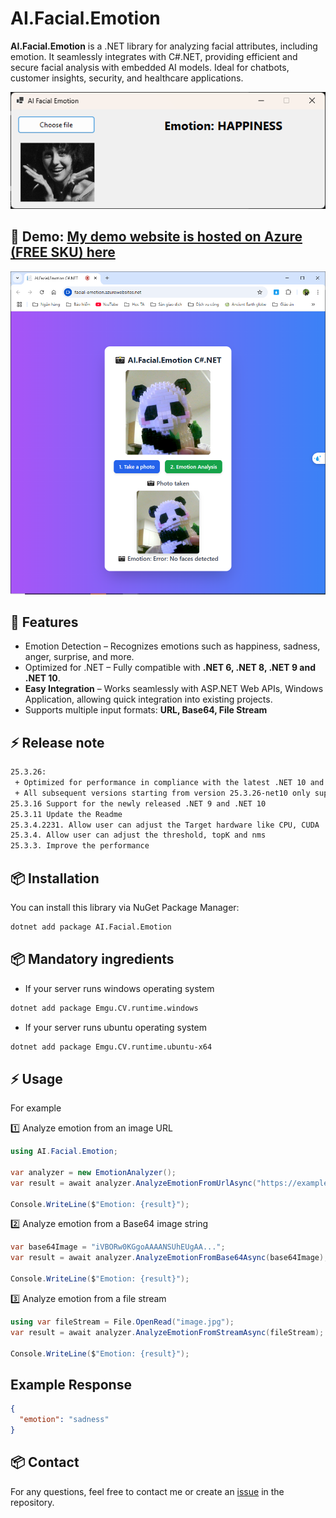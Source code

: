 ﻿# AI.Facial.Emotion

**AI.Facial.Emotion** is a .NET library for analyzing facial attributes, including emotion. It seamlessly integrates with C#.NET, providing efficient and secure facial analysis with embedded
AI models. Ideal for chatbots, customer insights, security, and healthcare applications.

![Illustration](https://raw.githubusercontent.com/ngtduc693/AI-Facial-Emotion-for-.NET/refs/heads/main/imgs/hapiness.png)

## 🚀 Demo: [My demo website is hosted on Azure (FREE SKU) here](http://ai-facial.azurewebsites.net/Emotion)

![Azure demo](https://raw.githubusercontent.com/ngtduc693/AI-Facial-Emotion-for-.NET/refs/heads/main/imgs/azure-demo.png)

## 🚀 Features

- Emotion Detection – Recognizes emotions such as happiness, sadness, anger, surprise, and more.
- Optimized for .NET – Fully compatible with **.NET 6, .NET 8, .NET 9 and .NET 10**.
- **Easy Integration** – Works seamlessly with ASP.NET Web APIs, Windows Application, allowing quick integration into existing projects.
- Supports multiple input formats: **URL, Base64, File Stream**

## ⚡ Release note

````bash
25.3.26:
 + Optimized for performance in compliance with the latest .NET 10 and C# 14.
 + All subsequent versions starting from version 25.3.26-net10 only support .NET 10. If you are using an older version of .NET, please choose version 25.3.16.
25.3.16 Support for the newly released .NET 9 and .NET 10
25.3.11 Update the Readme
25.3.4.2231. Allow user can adjust the Target hardware like CPU, CUDA
25.3.4. Allow user can adjust the threshold, topK and nms
25.3.3. Improve the performance
````

## 📦 Installation

You can install this library via NuGet Package Manager:

```bash
dotnet add package AI.Facial.Emotion
```

## 📦 Mandatory ingredients

- If your server runs windows operating system

```bash
dotnet add package Emgu.CV.runtime.windows
```

- If your server runs ubuntu operating system

```bash
dotnet add package Emgu.CV.runtime.ubuntu-x64
```


## ⚡ Usage

For example

1️⃣ Analyze emotion from an image URL

````csharp
using AI.Facial.Emotion;

var analyzer = new EmotionAnalyzer();
var result = await analyzer.AnalyzeEmotionFromUrlAsync("https://example.com/image.jpg");

Console.WriteLine($"Emotion: {result}");
````

2️⃣ Analyze emotion from a Base64 image string

````csharp
var base64Image = "iVBORw0KGgoAAAANSUhEUgAA...";
var result = await analyzer.AnalyzeEmotionFromBase64Async(base64Image);

Console.WriteLine($"Emotion: {result}");
````

3️⃣ Analyze emotion from a file stream

````csharp
using var fileStream = File.OpenRead("image.jpg");
var result = await analyzer.AnalyzeEmotionFromStreamAsync(fileStream);

Console.WriteLine($"Emotion: {result}");
````

## Example Response

```json
{
  "emotion": "sadness"
}
```

## 📦 Contact

For any questions, feel free to contact me or create an [issue](https://github.com/ngtduc693/AI-Facial-Emotion-for-.NET) in the repository.
